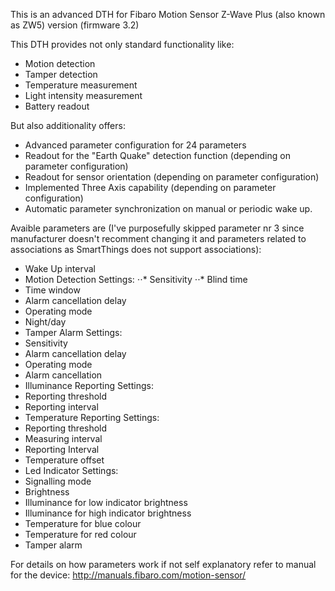 This is an advanced DTH for Fibaro Motion Sensor Z-Wave Plus (also known as ZW5) version (firmware 3.2)

This DTH provides not only standard functionality like:

 * Motion detection
 * Tamper detection
 * Temperature measurement
 * Light intensity measurement
 * Battery readout

But also additionality offers:

 * Advanced parameter configuration for 24 parameters
 * Readout for the "Earth Quake" detection function (depending on parameter configuration)
 * Readout for sensor orientation (depending on parameter configuration)
 * Implemented Three Axis capability (depending on parameter configuration)
 * Automatic parameter synchronization on manual or periodic wake up.


Avaible parameters are (I've purposefully skipped parameter nr 3 since manufacturer doesn't recomment changing it and parameters related to associations as SmartThings does not support associations):

* Wake Up interval
* Motion Detection Settings:
⋅⋅* Sensitivity
⋅⋅* Blind time
 * Time window
 * Alarm cancellation delay
 * Operating mode
 * Night/day
* Tamper Alarm Settings:
 * Sensitivity
 * Alarm cancellation delay
 * Operating mode
 * Alarm cancellation
* Illuminance Reporting Settings:
 * Reporting threshold
 * Reporting interval
* Temperature Reporting Settings:
 * Reporting threshold
 * Measuring interval
 * Reporting Interval
 * Temperature offset
* Led Indicator Settings:
 * Signalling mode
 * Brightness
 * Illuminance for low indicator brightness
 * Illuminance for high indicator brightness
 * Temperature for blue colour
 * Temperature for red colour
 * Tamper alarm

For details on how parameters work if not self explanatory refer to manual for the device: http://manuals.fibaro.com/motion-sensor/
